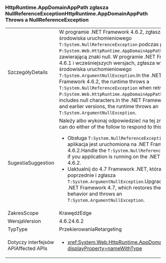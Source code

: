 ### <a name="httpruntimeappdomainapppath-throws-a-nullreferenceexception"></a><span data-ttu-id="82bed-101">HttpRuntime.AppDomainAppPath zgłasza NullReferenceException</span><span class="sxs-lookup"><span data-stu-id="82bed-101">HttpRuntime.AppDomainAppPath Throws a NullReferenceException</span></span>

|   |   |
|---|---|
|<span data-ttu-id="82bed-102">Szczegóły</span><span class="sxs-lookup"><span data-stu-id="82bed-102">Details</span></span>|<span data-ttu-id="82bed-103">W programie .NET Framework 4.6.2, zgłasza wyjątek środowiska uruchomieniowego <code>T:System.NullReferenceException</code> podczas pobierania <code>P:System.Web.HttpRuntime.AppDomainAppPath</code> wartość zawierającą znaki null. W programie .NET Framework 4.6.1 i wcześniejszych wersjach, zgłasza wyjątek środowiska uruchomieniowego <code>T:System.ArgumentNullException</code>.</span><span class="sxs-lookup"><span data-stu-id="82bed-103">In the .NET Framework 4.6.2, the runtime throws a <code>T:System.NullReferenceException</code> when retrieving a <code>P:System.Web.HttpRuntime.AppDomainAppPath</code> value that includes null characters.In the .NET Framework 4.6.1 and earlier versions, the runtime throws an <code>T:System.ArgumentNullException</code>.</span></span>|
|<span data-ttu-id="82bed-104">Sugestia</span><span class="sxs-lookup"><span data-stu-id="82bed-104">Suggestion</span></span>|<span data-ttu-id="82bed-105">Należy albo wykonaj odpowiedzieć na tej zmiany:</span><span class="sxs-lookup"><span data-stu-id="82bed-105">You can do either of the follow to respond to this change:</span></span><ul><li><span data-ttu-id="82bed-106">Obsługa <code>T:System.NullReferenceException</code> Jeśli aplikacja jest uruchomiona na .NET Framework 4.6.2.</span><span class="sxs-lookup"><span data-stu-id="82bed-106">Handle the <code>T:System.NullReferenceException</code> if you application is running on the .NET Framework 4.6.2.</span></span></li><li><span data-ttu-id="82bed-107">Uaktualnij do 4.7 Framework .NET, która przywraca poprzednie i zgłasza <code>T:System.ArgumentNullException</code>.</span><span class="sxs-lookup"><span data-stu-id="82bed-107">Upgrade to the .NET Framework 4.7, which restores the previous behavior and throws an <code>T:System.ArgumentNullException</code>.</span></span></li></ul>|
|<span data-ttu-id="82bed-108">Zakres</span><span class="sxs-lookup"><span data-stu-id="82bed-108">Scope</span></span>|<span data-ttu-id="82bed-109">Krawędź</span><span class="sxs-lookup"><span data-stu-id="82bed-109">Edge</span></span>|
|<span data-ttu-id="82bed-110">Wersja</span><span class="sxs-lookup"><span data-stu-id="82bed-110">Version</span></span>|<span data-ttu-id="82bed-111">4.6.2</span><span class="sxs-lookup"><span data-stu-id="82bed-111">4.6.2</span></span>|
|<span data-ttu-id="82bed-112">Typ</span><span class="sxs-lookup"><span data-stu-id="82bed-112">Type</span></span>|<span data-ttu-id="82bed-113">Przekierowania</span><span class="sxs-lookup"><span data-stu-id="82bed-113">Retargeting</span></span>|
|<span data-ttu-id="82bed-114">Dotyczy interfejsów API</span><span class="sxs-lookup"><span data-stu-id="82bed-114">Affected APIs</span></span>|<ul><li><xref:System.Web.HttpRuntime.AppDomainAppPath?displayProperty=nameWithType></li></ul>|

